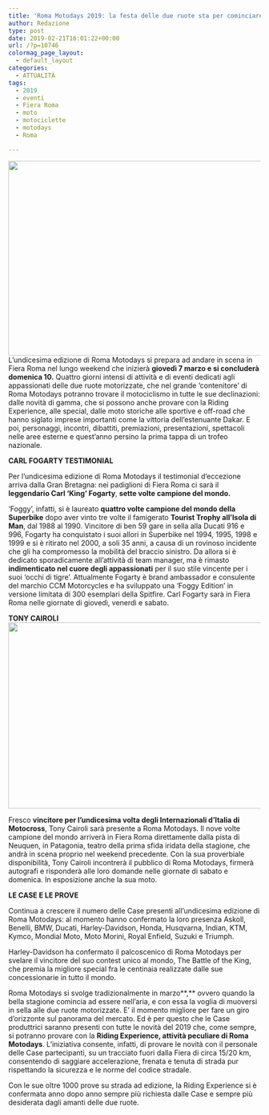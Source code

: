 ```yaml
---
title: 'Roma Motodays 2019: la festa delle due ruote sta per cominciare'
author: Redazione
type: post
date: 2019-02-21T16:01:22+00:00
url: /?p=10746
colormag_page_layout:
  - default_layout
categories:
  - ATTUALITÀ
tags:
  - 2019
  - eventi
  - Fiera Roma
  - moto
  - motociclette
  - motodays
  - Roma

---
```

<img decoding="async" loading="lazy" class="alignleft wp-image-10749 size-full" src="https://progressonline.it/wp-content/uploads/2019/02/fiera-roma2.jpg" alt="" width="550" height="388" />L’undicesima edizione di Roma Motodays si prepara ad andare in scena in Fiera Roma nel lungo weekend che inizierà **giovedì 7 marzo e si concluderà domenica 10.** Quattro giorni intensi di attività e di eventi dedicati agli appassionati delle due ruote motorizzate, che nel grande ‘contenitore’ di Roma Motodays potranno trovare il motociclismo in tutte le sue declinazioni: dalle novità di gamma, che si possono anche provare con la Riding Experience, alle special, dalle moto storiche alle sportive e off-road che hanno siglato imprese importanti come la vittoria dell’estenuante Dakar. E poi, personaggi, incontri, dibattiti, premiazioni, presentazioni, spettacoli nelle aree esterne e quest’anno persino la prima tappa di un trofeo nazionale.

**CARL FOGARTY TESTIMONIAL**

Per l’undicesima edizione di Roma Motodays il testimonial d’eccezione arriva dalla Gran Bretagna: nei padiglioni di Fiera Roma ci sarà il **leggendario Carl ‘King’ Fogarty**, **sette volte campione del mondo.** 

‘Foggy’, infatti, si è laureato **quattro volte campione del mondo della Superbike** dopo aver vinto tre volte il famigerato **Tourist Trophy all’Isola di Man**, dal 1988 al 1990. Vincitore di ben 59 gare in sella alla Ducati 916 e 996, Fogarty ha conquistato i suoi allori in Superbike nel 1994, 1995, 1998 e 1999 e si è ritirato nel 2000, a soli 35 anni, a causa di un rovinoso incidente che gli ha compromesso la mobilità del braccio sinistro. Da allora si è dedicato sporadicamente all’attività di team manager, ma è rimasto **indimenticato nel cuore degli appassionati** per il suo stile vincente per i suoi ‘occhi di tigre’. Attualmente Fogarty è brand ambassador e consulente del marchio CCM Motorcycles e ha sviluppato una ‘Foggy Edition’ in versione limitata di 300 esemplari della Spitfire. Carl Fogarty sarà in Fiera Roma nelle giornate di giovedì, venerdì e sabato.

**TONY CAIROLI<img decoding="async" loading="lazy" class="alignright wp-image-10748 " src="https://progressonline.it/wp-content/uploads/2019/02/http___media.motoblog.it_5_58b_tony-cairoli-ktm-450-sx-f-2016.jpg" alt="" width="556" height="371" />**

Fresco **vincitore per l’undicesima volta degli Internazionali d’Italia di Motocross**, Tony Cairoli sarà presente a Roma Motodays. Il nove volte campione del mondo arriverà in Fiera Roma direttamente dalla pista di Neuquen, in Patagonia, teatro della prima sfida iridata della stagione, che andrà in scena proprio nel weekend precedente. Con la sua proverbiale disponibilità, Tony Cairoli incontrerà il pubblico di Roma Motodays, firmerà autografi e risponderà alle loro domande nelle giornate di sabato e domenica. In esposizione anche la sua moto.

**LE CASE E LE PROVE** 

Continua a crescere il numero delle Case presenti all’undicesima edizione di Roma Motodays: al momento hanno confermato la loro presenza Askoll, Benelli, BMW, Ducati, Harley-Davidson, Honda, Husqvarna, Indian, KTM, Kymco, Mondial Moto, Moto Morini, Royal Enfield, Suzuki e Triumph.

Harley-Davidson ha confermato il palcoscenico di Roma Motodays per svelare il vincitore del suo contest unico al mondo, The Battle of the King, che premia la migliore special fra le centinaia realizzate dalle sue concessionarie in tutto il mondo.

Roma Motodays si svolge tradizionalmente in marzo**,** ovvero quando la bella stagione comincia ad essere nell’aria, e con essa la voglia di muoversi in sella alle due ruote motorizzate. E’ il momento migliore per fare un giro d’orizzonte sul panorama del mercato. Ed è per questo che le Case produttrici saranno presenti con tutte le novità del 2019 che, come sempre, si potranno provare con la **Riding Experience, attività peculiare di Roma Motodays**. L’iniziativa consente, infatti, di provare le novità con il personale delle Case partecipanti, su un tracciato fuori dalla Fiera di circa 15/20 km, consentendo di saggiare accelerazione, frenata e tenuta di strada pur rispettando la sicurezza e le norme del codice stradale.

Con le sue oltre 1000 prove su strada ad edizione, la Riding Experience si è confermata anno dopo anno sempre più richiesta dalle Case e sempre più desiderata dagli amanti delle due ruote.